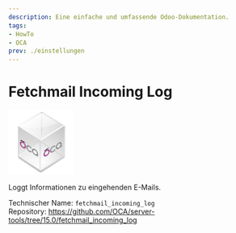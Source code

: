 ```yaml
---
description: Eine einfache und umfassende Odoo-Dokumentation.
tags:
- HowTo
- OCA
prev: ./einstellungen
---
```

# Fetchmail Incoming Log
![icon_oca_app](assets/icon_oca_app.png)

Loggt Informationen zu eingehenden E-Mails.

Technischer Name: `fetchmail_incoming_log`\
Repository: <https://github.com/OCA/server-tools/tree/15.0/fetchmail_incoming_log>
